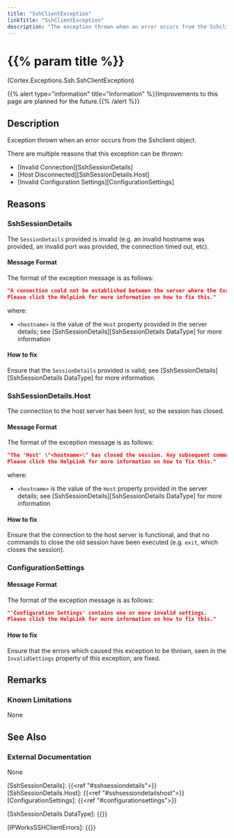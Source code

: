```yaml
---
title: "SshClientException"
linkTitle: "SshClientException"
description: "The exception thrown when an error occurs from the Sshclient object."
---
```


# {{% param title %}}

<p class="namespace">(Cortex.Exceptions.Ssh.SshClientException)</p>
{{% alert type="information" title="Information" %}}Improvements to this page are planned for the future.{{% /alert %}}

## Description

Exception thrown when an error occurs from the Sshclient object.

There are multiple reasons that this exception can be thrown:

* [Invalid Connection][SshSessionDetails]
* [Host Disconnected][SshSessionDetails.Host]
* [Invalid Configuration Settings][ConfigurationSettings]

## Reasons

### SshSessionDetails

The `SessionDetails` provided is invalid (e.g. an invalid hostname was provided, an invalid port was provided, the connection timed out, etc).

#### Message Format

The format of the exception message is as follows:

```json
"A connection could not be established between the server where the Cortex Execution Service is running (\"<hostname>\") and the host.
Please click the HelpLink for more information on how to fix this."
```

where:

* `<hostname>` is the value of the `Host` property provided in the server details; see [SshSessionDetails][SshSessionDetails DataType] for more information

#### How to fix

Ensure that the `SessionDetails` provided is valid; see [SshSessionDetails][SshSessionDetails DataType] for more information.

### SshSessionDetails.Host

The connection to the host server has been lost, so the session has closed.

#### Message Format

The format of the exception message is as follows:

```json
"The 'Host' \"<hostname>\" has closed the session. Any subsequent commands run on the session will result in a new one being created.
Please click the HelpLink for more information on how to fix this."
```

where:

* `<hostname>` is the value of the `Host` property provided in the server details; see [SshSessionDetails][SshSessionDetails DataType] for more information

#### How to fix

Ensure that the connection to the host server is functional, and that no commands to close the old session have been executed (e.g. `exit`, which closes the session).

### ConfigurationSettings

#### Message Format

The format of the exception message is as follows:

```json
"'Configuration Settings' contains one or more invalid settings.
Please click the HelpLink for more information on how to fix this."
```

#### How to fix

Ensure that the errors which caused this exception to be thrown, seen in the `InvalidSettings` property of this exception, are fixed.

## Remarks

### Known Limitations

None

## See Also

### External Documentation

None

[SshSessionDetails]: {{<ref "#sshsessiondetails">}}
[SshSessionDetails.Host]: {{<ref "#sshsessiondetailshost">}}
[ConfigurationSettings]: {{<ref "#configurationsettings">}}

[SshSessionDetails DataType]: {{<url path="Cortex.Reference.DataTypes.Ssh.SshSessionDetails.MainDoc">}}

[IPWorksSSHClientErrors]: {{<url path="IPWorks.SshErrors">}}
